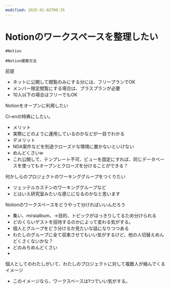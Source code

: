 ```yaml
---
modified: 2025-01-02T00:35
---
```

# Notionのワークスペースを整理したい

`#Notion`

`#Notion建築方法`

前提

- ネットに公開して閲覧のみにする分には、フリープランでOK  
- メンバー限定閲覧にする場合は、プラスプランが必要  
- 10人以下の場合はフリーでもOK  

Notionをオープンに利用したい

Ciｰenの特典にしたい。

- メリット  
- 実際にどのように運用しているのかなどが一目でわかる  
- デメリット  
- NDA案件などを別途クローズドな環境に置かないといけない  
- めんどくさいw  
- これ公開して、テンプレート不可、ビューを固定にすれば、同じデータベースを使ってもオープンとクローズを分けることができる？  

何かしらのプロジェクトのワーキンググループをつくりたい

- ツェッテルカステンのワーキンググループなど  
- とはいえ研究室みたいな感じになるのかなと思います  

Notionのワークスペースをどうやって分ければいいんだろう

- 集い、miraialbum、→目的、トピックがはっきりしてるため分けられる  
- どのくらいゲストを招待するのかによって変わる気がする。  
- 個人とグループをどう分けるか見たいな話になりつつある  
- わたしのグループに全て収束させてもいい気がするけど、他の人切替えめんどくさくないかな？  
- どのみちめんどくさい  
-  

個人としてのわたしがいて、わたしのプロジェクトに対して複数人が絡んでくるイメージ

- このイメージなら、ワークスペースは1つでいい気がする。